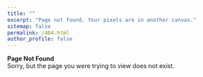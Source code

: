 ```yaml
---
title: ""
excerpt: "Page not found. Your pixels are in another canvas."
sitemap: false
permalink: /404.html
author_profile: false
---
```


<strong>Page Not Found</strong><br>
Sorry, but the page you were trying to view does not exist.
